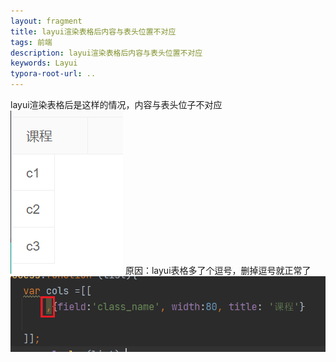 ```yaml
---
layout: fragment
title: layui渲染表格后内容与表头位置不对应
tags: 前端
description: layui渲染表格后内容与表头位置不对应
keywords: Layui
typora-root-url: ..
---
```


layui渲染表格后是这样的情况，内容与表头位子不对应
![image.png](/images/posts/layui-xuan-ran-biao-ge-hou-nei-rong-yu-biao-tou-wei-zhi-bu-dui-ying/image-e903a399158e45fdb7d70a48d9b170f0.png)
原因：layui表格多了个逗号，删掉逗号就正常了
![image.png](/images/posts/layui-xuan-ran-biao-ge-hou-nei-rong-yu-biao-tou-wei-zhi-bu-dui-ying/image-c4ae7aeaae314b7993ca3cf415331b79.png)
<!--stackedit_data:
eyJoaXN0b3J5IjpbLTE4MTA4NTk3OTddfQ==
-->